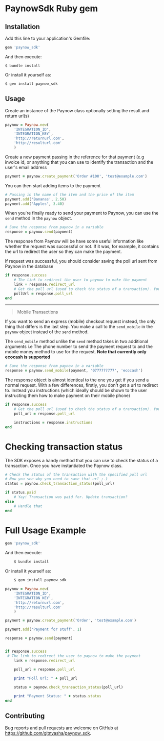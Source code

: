 # PaynowSdk Ruby gem

## Installation

Add this line to your application's Gemfile:

```ruby
gem 'paynow_sdk'
```

And then execute:

    $ bundle install

Or install it yourself as:

    $ gem install paynow_sdk

## Usage

Create an instance of the Paynow class optionally setting the result and return url(s)

```ruby
paynow = Paynow.new(
	'INTEGRATION_ID',
	'INTEGRATION_KEY',
	'http://returnurl.com',
	'http://resulturl.com'
	)
```

Create a new payment passing in the reference for that payment (e.g invoice id, or anything that you can use to identify the transaction and the user's email address

```ruby
payment = paynow.create_payment('Order #100', 'test@example.com')
```

You can then start adding items to the payment

```ruby
# Passing in the name of the item and the price of the item
payment.add('Bananas', 2.50)
payment.add('Apples', 3.40)
```

When you're finally ready to send your payment to Paynow, you can use the `send` method in the `paynow` object.

```ruby
# Save the response from paynow in a variable
response = paynow.send(payment)
```

The response from Paynow will be have some useful information like whether the request was successful or not. If it was, for example, it contains the url to redirect the user so they can make the payment.

If request was successful, you should consider saving the poll url sent from Paynow in the database

```ruby
if response.success
    # The link to redirect the user to paynow to make the payment
	link = response.redirect_url
	# Get the poll url (used to check the status of a transaction). You might want to save this in your DB
    pollUrl = response.poll_url
end
```

---

> Mobile Transactions

If you want to send an express (mobile) checkout request instead, the only thing that differs is the last step. You make a call to the `send_mobile` in the `paynow` object
instead of the `send` method.

The `send_mobile` method unlike the `send` method takes in two additional arguments i.e The phone number to send the payment request to and the mobile money method to use for the request. **Note that currently only ecocash is supported**

```ruby
# Save the response from paynow in a variable
response = paynow.send_mobile(payment, '0777777777', 'ecocash')
```

The response object is almost identical to the one you get if you send a normal request. With a few differences, firstly, you don't get a url to redirect to. Instead you instructions (which ideally should be shown to the user instructing them how to make payment on their mobile phone)

```ruby
if response.success
	# Get the poll url (used to check the status of a transaction). You might want to save this in your DB
    poll_url = response.poll_url

    instructions = response.instructions
end
```

# Checking transaction status

The SDK exposes a handy method that you can use to check the status of a transaction. Once you have instantiated the Paynow class.

```ruby
# Check the status of the transaction with the specified poll url
# Now you see why you need to save that url ;-)
status = paynow.check_transaction_status(poll_url)

if status.paid
	# Yay! Transaction was paid for. Update transaction?
else
    # Handle that
end
```

# Full Usage Example

```ruby
gem 'paynow_sdk'
```

And then execute:
```ruby
    $ bundle install
```
Or install it yourself as:
```ruby
    $ gem install paynow_sdk
```

```ruby
paynow = Paynow.new(
	'INTEGRATION_ID',
	'INTEGRATION_KEY',
	'http://returnurl.com',
	'http://resulturl.com'
	)

payment = paynow.create_payment('Order', 'test@example.com')

payment.add('Payment for stuff', 1)

response = paynow.send(payment)


if response.success
 # The link to redirect the user to paynow to make the payment
    link = response.redirect_url
    
    poll_url = response.poll_url

    print "Poll Url: " + poll_url

    status = paynow.check_transaction_status(poll_url)

    print "Payment Status: " + status.status
end
```


## Contributing

Bug reports and pull requests are welcome on GitHub at https://github.com/gitnyasha/paynow_sdk.

